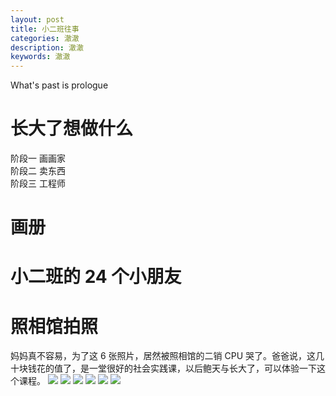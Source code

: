 ```yaml
---
layout: post
title: 小二班往事
categories: 澈澈
description: 澈澈
keywords: 澈澈
---
```


What's past is prologue

# 长大了想做什么

阶段一 画画家  
阶段二 卖东西  
阶段三 工程师

# 画册

# 小二班的 24 个小朋友

# 照相馆拍照

妈妈真不容易，为了这 6 张照片，居然被照相馆的二销 CPU 哭了。爸爸说，这几十块钱花的值了，是一堂很好的社会实践课，以后鲍天与长大了，可以体验一下这个课程。
![](https://raw.githubusercontent.com/hdgroup/picasso/main/2023/junior-class-of-kindergarten/1.jpg)
![](https://raw.githubusercontent.com/hdgroup/picasso/main/2023/junior-class-of-kindergarten/2.jpg)
![](https://raw.githubusercontent.com/hdgroup/picasso/main/2023/junior-class-of-kindergarten/3.jpg)
![](https://raw.githubusercontent.com/hdgroup/picasso/main/2023/junior-class-of-kindergarten/4.jpg)
![](https://raw.githubusercontent.com/hdgroup/picasso/main/2023/junior-class-of-kindergarten/5.jpg)
![](https://raw.githubusercontent.com/hdgroup/picasso/main/2023/junior-class-of-kindergarten/6.jpg)
